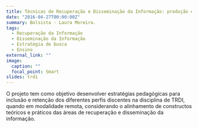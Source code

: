 ```yaml
---
title: Técnicas de Recuperação e Disseminação da Informação: produção e seleção de recursos educacionais para o ensino
date: "2016-04-27T00:00:00Z"
summary: Bolsista - Laura Moreira.
tags:
  - Recuperação da Informação
  - Disseminação da Informação
  - Estratégia de busca
  - Ensino 
external_link: ""
image:
  caption: ""
  focal_point: Smart
slides: trdi
---
```


O projeto tem como objetivo desenvolver estratégias pedagógicas para inclusão e retenção dos diferentes perfis discentes na disciplina de TRDI, quando em modalidade remota, considerando o alinhamento de constructos teóricos e práticos das áreas de recuperação e disseminação da informação.
